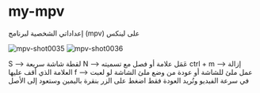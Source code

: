 # my-mpv
إعداداتي الشخصية لبرنامج (mpv) على لينكس


![mpv-shot0035](https://github.com/user-attachments/assets/afaf8a5e-83ae-4a52-94fb-2db74da2130b)
![mpv-shot0036](https://github.com/user-attachments/assets/a8ba477e-9333-4ebb-9b69-b835e243b5d1)


S  --> لقطة شاشة سريعة
N --> عَمَل علامة أو فصل مع تسميته
ctrl + m --> إزالة العلامة الذي أقف عليها 
f --> عمل ملئ للشاشة أو عودة من وضع ملئ الشاشة
لو لعبت في سرعة الفيديو وتُريد العودة فقط اضغط على الزر بنقرة باليمين وستعود إلى الأصل
